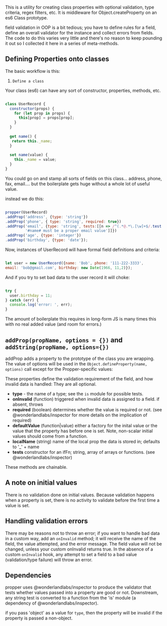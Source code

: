 This is a utility for creating class properties with optional validation, 
type criteria, regex filters, etc. 
It is middleware for Object.createProperty on an es6 Class prototype. 

field validation in OOP is a bit tedious; you have to define rules 
for a field, define an overall validator for the instance and 
collect errors from fields. The code to do this varies very little and 
there's no reason to keep pounding it out so I collected it here in a series of 
meta-methods. 

## Defining Properties onto classes

The basic workflow is this:

1. `Define a class`

Your class (es6) can have any sort of constructor, properties, methods, etc. 

````javascript

class UserRecord {
  constructor(props) {
    for (let prop in props) {
      this[prop] = props[prop];
    }
  }
  
  get name() {
   return this._name;
  }
  
  set name(value) {
    this._name = value;
  }
}

````

You could go on and stamp all sorts of fields on this class... address, phone, fax, email....
but the boilerplate gets huge without a whole lot of useful value. 

instead we do this:

```javascript

propper(UserRecord)
.addProp('address', {type: 'string'})
.addProp('phone', { type: 'string', required: true})
.addProp('email', {type: 'string', tests:[[n => /^(.*@.*\.[\w]+$/.test(n),false, 
         '#name# must be a proper email value']]})
.addProp('age', {type: 'integer'})
.addProp('birthday', {type: 'date'});

```

Now, instances of UserRecord will have formal field definitions and criteria:

```javascript

let user = new UserRecord({name: 'Bob', phone: '111-222-3333', 
email: 'bob@gmail.com', birthday: new Date(1966, 11,2)});

```

And if you try to set bad data to the user record it will choke:

```javascript

try {
  user.birthday = 11;
} catch (err) {
  console.log('error: ', err);
}

```


The amount of boilerplate this requires in long-form JS is many times this with no real 
added value (and room for errors.)

## `addProp(propName, options = {})` and `addString(propName, options={})`

addProp adds a property to the prototype of the class you are wrapping. 
The value of options will be used in the `Object.defineProperty(name, options)` 
call except for the Propper-specific values: 

These properties define the validation requirement of the field, and how invalid data is handled:
They are all optional. 

* __type__ - the name of a type; see the `is` module for possible tests.
* __onInvalid__ (function) triggered when invalid data is assigned to a field. if absent, throws 
* __required__ (boolean) determines whether the value is required or not. (see @wonderlandlabs/inspector
  for more details on the implication of required)
* __defaultValue__ (function|value) either a factory for the inital value or the value that
  the property has before one is set. Note, non-scalar initial values should come from a function.
* __localName__ (string) name of the local prop the data is stored in; defaults to '_' + name
* __tests__ constructor for an ifFn; string, array of arrays or functions. (see @wonderlandlabs/inspector)

These methods are chainable.

## A note on initial values

There is no validation done on initial values. Because validation happens when a property is
set, there is no activity to validate before the first time a value is set. 

## Handling validation errors

There may be reasons not to throw an error; if you want to handle bad data in a custom way,
add an `onInvalid` method; it will receive the name of the field, the value attempted, 
and the error message. The field value will not be changed, unless your custom onInvalid
returns true. In the absence of a custom `onInvalid` hook, 
any attempt to set a field to a bad value (validation/type failure) will throw an error. 

## Dependencies

propper uses @wonderlandlabs/inspector to produce the validator that tests whether values 
passed into a property are good or not. Downstream, any string test is converted to a 
function from the 'is' module (a dependency of @wonderlandlabs/inspector).

if you pass 'object' as a value for `type`, then the property will be invalid if the 
property is passed a non-object. 
